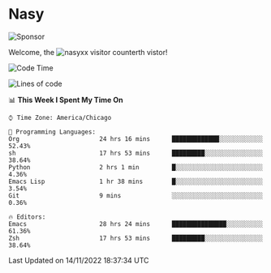 # Nasy

<!--
<p align="center">
<img height="200" src="https://github-readme-stats.vercel.app/api?username=nasyxx&count_private=true&show_icons=true&theme=dracula&include_all_commits=true"/>
<img height="200" src="https://github-readme-stats.vercel.app/api/top-langs/?username=nasyxx&theme=dracula&hide=html,jupyter+notebook&count_private=true&show_icons=true"/>
</p>

  
----------------
-->

![Sponsor](https://img.shields.io/static/v1.svg?label=Sponsor&message=%E2%9D%A4&logo=GitHub&style=flat&color=pink)
 
Welcome, the ![nasyxx visitor counter](https://count.getloli.com/get/@nasyxx?theme=rule34)th vistor!
 
<!--START_SECTION:waka-->
![Code Time](http://img.shields.io/badge/Code%20Time-2%2C831%20hrs%2030%20mins-blue)

![Lines of code](https://img.shields.io/badge/From%20Hello%20World%20I%27ve%20Written-5%20Million%20lines%20of%20code-blue)

📊 **This Week I Spent My Time On** 

```text
⌚︎ Time Zone: America/Chicago

💬 Programming Languages: 
Org                      24 hrs 16 mins      █████████████░░░░░░░░░░░░   52.43% 
sh                       17 hrs 53 mins      █████████░░░░░░░░░░░░░░░░   38.64% 
Python                   2 hrs 1 min         █░░░░░░░░░░░░░░░░░░░░░░░░   4.36% 
Emacs Lisp               1 hr 38 mins        █░░░░░░░░░░░░░░░░░░░░░░░░   3.54% 
Git                      9 mins              ░░░░░░░░░░░░░░░░░░░░░░░░░   0.36%

🔥 Editors: 
Emacs                    28 hrs 24 mins      ███████████████░░░░░░░░░░   61.36% 
Zsh                      17 hrs 53 mins      █████████░░░░░░░░░░░░░░░░   38.64%

```


 Last Updated on 14/11/2022 18:37:34 UTC
<!--END_SECTION:waka-->

<!-- ![visitors](https://visitor-badge.laobi.icu/badge?page_id=nasyxx.nasyxx) -->
